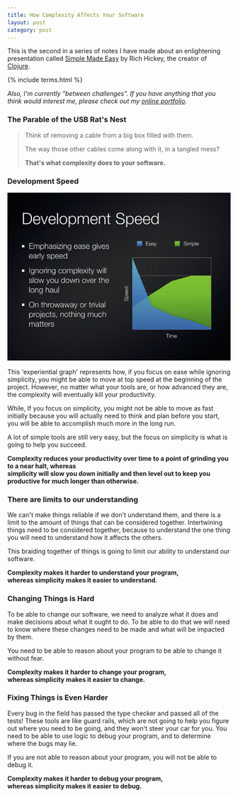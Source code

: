 ```yaml
---
title: How Complexity Affects Your Software
layout: post
category: post
---
```


This is the second in a series of notes I have made about an enlightening presentation called [Simple Made Easy](http://www.infoq.com/presentations/Simple-Made-Easy) by Rich Hickey, the creator of [Clojure](http://en.wikipedia.org/wiki/Clojure).

<!--more-->

{% include terms.html %}

_Also, I'm currently "between challenges". 
If you have anything that you think would interest me,
please check out my [online portfolio](/portfolio)._

### The Parable of the USB Rat's Nest

<blockquote>
<p>Think of removing a cable from a big box filled with them.</p>
<p>The way those other cables come along with it, in a tangled mess?</p>
<p><strong>That's what complexity does to your software.</strong></p>
</blockquote>

### Development Speed

<div class='img-wrapper'>
   <a href='http://www.slideshare.net/evandrix/simple-made-easy'><img alt='simple made easy - development speed' src='/img/simple.easy.speed.png' /></a>
</div>

This 'experiential graph' represents how, if you focus on ease while ignoring simplicity, you might be able to move at top speed at the beginning of the project.
However, no matter what your tools are, or how advanced they are, the complexity will eventually kill your productivity.

While, If you focus on simplicity, you might not be able to move as fast initially because you will actually need to think
and plan before you start, you will be able to accomplish much more in the long run.

A lot of simple tools are still very easy, but the focus on simplicity is what is going to help you succeed.

__Complexity reduces your productivity over time to a point of grinding you to a near halt, whereas  
simplicity will slow you down initially and then level out to keep you productive for much longer than otherwise.__

### There are limits to our understanding

We can't make things reliable if we don't understand them, and there is a limit to the amount of things that can be considered together.
Intertwining things need to be considered together, because to understand the one thing you will need to understand how it affects the
others.

This braiding together of things is going to limit our ability to understand our software.

__Complexity makes it harder to understand your program,  
whereas simplicity makes it easier to understand.__

### Changing Things is Hard

To be able to change our software, we need to analyze what it does and make decisions about what it ought to do.
To be able to do that we will need to know where these changes need to be made and what will be impacted by them.

You need to be able to reason about your program to be able to change it without fear.

__Complexity makes it harder to change your program,  
whereas simplicity makes it easier to change.__

### Fixing Things is Even Harder

Every bug in the field has passed the type checker and passed all of the tests! These tools are like guard
rails, which are not going to help you figure out where you need to be going, and they won't steer your car
for you. You need to be able to use logic to debug your program, and to determine where the bugs may lie.

If you are not able to reason about your program, you will not be able to debug it.

__Complexity makes it harder to debug your program,  
whereas simplicity makes it easier to debug.__


